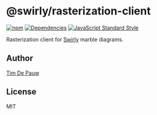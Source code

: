 # @swirly/rasterization-client

[![npm](https://img.shields.io/npm/v/@swirly/rasterization-client.svg)](https://www.npmjs.com/package/@swirly/rasterization-client) [![Dependencies](https://david-dm.org/timdp/swirly/status.svg?path=packages/swirly-rasterization-client)](https://david-dm.org/timdp/swirly?path=packages/swirly-rasterization-client) [![JavaScript Standard Style](https://img.shields.io/badge/code%20style-standard-brightgreen.svg)](https://standardjs.com)

Rasterization client for [Swirly](https://github.com/timdp/swirly) marble diagrams.

## Author

[Tim De Pauw](https://tmdpw.eu)

## License

MIT
